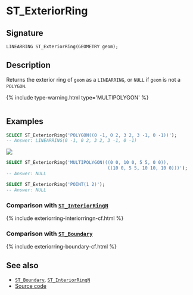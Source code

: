 # ST_ExteriorRing

## Signature

```sql
LINEARRING ST_ExteriorRing(GEOMETRY geom);
```

## Description

Returns the exterior ring of `geom` as a `LINEARRING`, or `NULL` if `geom` is
not a `POLYGON`.

{% include type-warning.html type='MULTIPOLYGON' %}
```{include} sfs-1-2-1.md
```

## Examples

```sql
SELECT ST_ExteriorRing('POLYGON((0 -1, 0 2, 3 2, 3 -1, 0 -1))');
-- Answer: LINEARRING(0 -1, 0 2, 3 2, 3 -1, 0 -1)
```

<img class="displayed" src="../ST_ExteriorRing_1.png"/>

```sql
SELECT ST_ExteriorRing('MULTIPOLYGON(((0 0, 10 0, 5 5, 0 0)),
                                      ((10 0, 5 5, 10 10, 10 0)))');
-- Answer: NULL

SELECT ST_ExteriorRing('POINT(1 2)');
-- Answer: NULL
```

### Comparison with [`ST_InteriorRingN`](../ST_InteriorRingN)

{% include exteriorring-interiorringn-cf.html %}

### Comparison with [`ST_Boundary`](../ST_Boundary)

{% include exteriorring-boundary-cf.html %}

## See also

* [`ST_Boundary`](../ST_Boundary), [`ST_InteriorRingN`](../ST_InteriorRingN)
* <a href="https://github.com/orbisgis/h2gis/blob/master/h2gis-functions/src/main/java/org/h2gis/functions/spatial/properties/ST_ExteriorRing.java" target="_blank">Source code</a>
